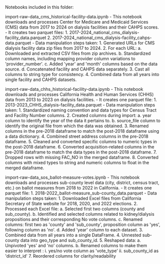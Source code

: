 Notebooks included in this folder:

import-raw-data_cms_historical-facility-data.ipynb
    - This notebook downloads and processes Center for Medicare and Medicaid Services (CMS) data from 2017 to 2024 on dialysis facilities and their CAHPS scores.
    - It creates two parquet files:
        1. 2017-2024_national_cms_dialysis-facility_data.parquet
        2. 2017-2024_national_cms_dialysis-facility_cahps-data.parquet
    - Data manipulation steps taken:
        1. Generated URLs for CMS dialysis facility data zip files from 2017 to 2024.
        2. For each URL:
            a. Downloaded and extracted CSV files from zip archives.
            b. Standardized column names, including mapping provider column variations to 'provider_number'.
            c. Added 'year' and 'month' columns based on the data source.
            d. Concatenated facility and CAHPS data separately.
        3. Cast all columns to string type for consistency.
        4. Combined data from all years into single facility and CAHPS datasets.

import-raw-data_chhs_historical-facility-data.ipynb
    - This notebook downloads and processes California Health and Human Services (CHHS) data from 2013 to 2023 on dialysis facilities.
    - It creates one parquet file:
        1. 2013-2023_CHHS_dialysis-facility_data.parquet
    - Data manipulation steps taken:
        1. Standardized naming convention and data types for Census Tract and Facility Number columns.
        2. Created columns during import: 
            a. year column to identify the year of the data it pertains to.
            b. source_file column to identify the original file from which the data was obtained.
        3. Renamed columns in the pre-2018 dataframe to match the post-2018 dataframe using a data dictionary.
        4. Combined street address columns in the pre-2018 dataframe.
        5. Cleaned and converted specific columns to numeric types in the post-2018 dataframe.
        6. Converted acquisition-related columns in the pre-2018 dataframe to match the data types in the post-2018 dataframe.
        7. Dropped rows with missing FAC_NO in the merged dataframe.
        8. Converted columns with mixed types to string and numeric columns to float in the merged dataframe.

import-raw-data_sos_ballot-measure-votes.ipynb
    - This notebook downloads and processes sub-county level data (city, district, census tract, etc.) on ballot measures from 2018 to 2022 in California.
    - It creates one parquet file:
        1. 2018-2022_ballot-measure_sub-county_data.parquet
    - Data manipulation steps taken:
        1. Downloaded Excel files from California Secretary of State website for 2018, 2020, and 2022 elections.
        2. Processed each Excel file:
            a. Selected first two columns (county and sub_county).
            b. Identified and selected columns related to kidney/dialysis propositions and their corresponding No vote columns.
            c. Renamed columns: first two as 'county' and 'sub_county', proposition column as 'yes', following column as 'no'.
            d. Added 'year' column to each dataset.
        3. Combined data from all years into a single DataFrame.
        4. Unnested sub-county data into geo_type and sub_county_id.
        5. Reshaped data:
            a. Unpivoted 'yes' and 'no' columns.
            b. Renamed columns to make them easier to interpret :
                i. yes/no vote column as 'vote_type'
                ii. sub_county_id as 'district_id'
        7. Reordered columns for clarity/readability